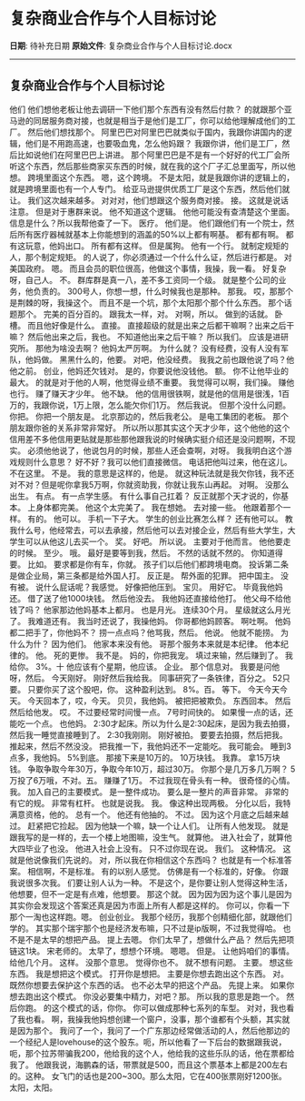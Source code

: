 # 复杂商业合作与个人目标讨论

**日期**: 待补充日期
**原始文件**: 复杂商业合作与个人目标讨论.docx

---

## 复杂商业合作与个人目标讨论

他们
他们想他老板让他去调研一下他们那个东西有没有然后付款？
的就跟那个亚马逊的同居服务商对接，也就是相当于是他们是工厂，你可以给他理解成他们的工厂。
然后他们想找那个。
阿里巴巴对阿里巴巴就类似于国内，我跟你讲国内的逻辑，他们是不用跑高速，也要吸血鬼，怎么他妈跟？
我跟你讲，他们是工厂，然后比如说他们在阿里巴巴上讲进。
那个阿里巴巴是不是有一个好好的代工厂会所听这个东西，然后那些商家买东西的时候，就在我的这个厂子汇总里面写，所以他想。
跨境里面这个东西。
嗯，这个跨境。
不是太阳，就是我跟你讲的逻辑上的，就是跨境里面也有一个人专门。
给亚马逊提供优质工厂是这个东西，然后他们就让。
我们这次越来越多。
对对对，他们想跟这个服务商对接。
接。
这就是说话注意。
但是对于惠群来说。
他不知道这个逻辑。
他他可能没有查清楚这个里面。
信息是什么？所以我帮他查了一下。
医疗。
他们是。
他们跟他们有一个院士，然后所有医疗器械就基本上你能想到的涵盖的50%以上都有啊基。
都有都有啊。
都有这玩意，他妈出口。
所有都有这样。
但是属狗。
他有一个行。
就制定规矩的人，那个制定规矩。
的人说了，你必须通过一个什么什么证，然后进行都是。
对美国政府。
嗯。
而且会员的职位很高，他做这个事情，我操，我一看。
好复杂呀，自己人。
不。
群库群是真一八，差不多工资同一个级。
就是整个公司的业务，他负责的。
300号人，你想一想，什么时候我也是那种。
那我。
哎，那那个是荆棘的呀，我操这个。
而且不是一个坑，那个太阳那个那个什么东西。
那个话题那个。
完美的百分百的。
跟我太一样，对。
对啊，所以。
做到的话就。
卧槽。
而且他好像是什么。
直接。
直接超级的就是出来之后都干嘛啊？出来之后干嘛？
然后他出来之后，我也。
不知道他出来之后干嘛？
所以我们。
应该是进研究所。
那他为啥没去啊？
他妈太严厉啊。
为什么就？
没有经费，没有人没有军队，他妈做。
黑黑什么的，他要。
对吧，他没经费。
我我之前也跟他说了吗？他他之前。
创业，他妈还欠钱对。
是的，你要说他没钱他。
额。
你不让他毕业的最大。
的就是对于他的人啊，他觉得业绩不重要。
我觉得可以啊，我们操。
赚他也行。
赚了赚天才少年。
他不缺。
他的信用很铁啊，就是他的信用是很浅，1百万的，我跟你说，1万上限，怎么能欠你们1万。
然后我说。
但那个没什么问题。
你把。
你把一个朋友是。
北京那边的，然后我老公。
是电工集团的老板。
那个朋友跟你爸的关系非常非常好。
所以所以那其实这个天才少年，这个他他的这个信用差不多他信用更贴就是那些那他跟我说的时候确实挺介绍还是没问题啊，不现实。
必须他他说了，他说包月的时候，那些人还会查啊，对呀。
我我明白这个游戏规则什么意思？
好不好？我可以他们直接微信。
电话把他叫过来，他在这儿。
不在这里。
不是。
我的意思是这样的，他是。
就这种玩法就是我欠你钱，我不还对不对？但是呢你拿我5万啊，你就资助我，你就让我东山再起。
对啊。
没那么出生。
有点。
有一点学生感。
有什么事自己扛着？
反正就那个天才说的，你基本。
上身体都完美。
他这个太完美了。
我在想她。
去对接一些。
他跟着那个一样。
有的。
他可以。
手机一下子大。
学生的创业比赛怎么样？
还有他可以。
教我什么号，他经常去，可以去承接，然后他可以去对接企业，然后有些大学生，大学生可以从他这儿去买一个。
奖。
好吧。
所以说。
主要对于他而言。
他他要走的时候。
至少。
哦。
最好是要等到我，然后。
不然的话就不然的。
你知道得要。
比如。
要求都是你有车，你就。
孩子们以后他们都跨境电商。
投诉第二条是做企业局，第三条都是给外国人打。
反正是。
帮外面的犯罪。
把中国主。
没有被。
说什么屁话呢？我感觉。
好像把他压到。
宝贝。
用好它。
毕竟我他妈还。
借了送了他1000块钱。
然后他没去。
我他妈还直接给他打。
他父母不给他钱了吗？
他家那边他妈基本上都月。
也是月光。
连续30个月。
星级就这么月光了。
我难道还有。
我当时还说了，我操他妈。
你哥都他妈顾客。
啊吐啊。
他妈都二把手了，你他妈不？
捞一点点吗？他骂我，然后。
他说。
他就不能捞。
为什么为什？
因为他们。
他家本来没有他。
哥那个服务本来就是本纪律。
他本纪律的。
他。
死的更惨。
我不是。
妈的，你把我宠。
填过来输，然后赚到了。
我给你。
3%。十
他应该有个星期，他应该。
企业。
那个信息对。
我要是问他呀，然后。
今天刚好。
刚好然后我给我。
同事研究了一条铁律，百分之。
52只要。
只要你买了这个股吧，你。
这种盈利达到。
8%。百。
等下。
今天今天今天。
今天回本了，哎，今天。
贝贝，我他妈。
被把把被欺负。
东西回本。
然后然后给他发。
哎。
不过要经常时间慢一点。
7号时间快的。
如果慢一点的话，还能吃一个点。
也他妈。
2:30才起床。所以为什么是2:30起床，是因为我去拍摄，然后我一睡觉直接睡到了。
2:30我刚刚。
刚好被拍。
要要去拍摄，然后把我。
推起来，然后不然没没。
把我推一下，我他妈还不一定能吃。
我可能会。
睡到3点多，我他妈。
5%到底。
那接下来是10万的。
10万块钱。
我靠。
拿15万块钱。
争取争取今年30万，争取今年10万，超过30万。
你那个是几万多几万啊？
5万投了6万哦，不对。五。
赚赚了1万。
不过我现在骨头有一种。
很奇怪的心情。
我。
加入自己的主要模式。
是一整件成功。
要么是一整片的声音非常。
非常的有它的规。
非常有杠杆。
也就是说我。
我。
像这种出现两极。
分化以后，我特满意资格，他的。
总有一个。
他还有他抽的。
不过。
因为这个月底之后越来越过。
赶紧把它捡起。
因为他缺一个嘛，缺一个让人们。
让所有人他发现。
就是跟我写的是一样的，去一个楼上地图嘛，没生气。
就算他。
进入社会了，就算他大四毕业了也没。
他进入社会上没有。
只不过你现在说。
我们。
这种情况。
这就是他说像我们先说的。
对，所以我在你相信这个东西吗？
也就是有一个标准答案。
相信啊，不是标准。
有的以别人感觉。
仿佛是有一个标准的，好像。
你跟我说很多次我。
们要让别人认为一种。
不是这个，是你要让别人觉得这种生活，他想要，但不一定是有点难，他想要。
那这个就。
因为因为因为这个事儿是因为其实你会发现这个答案还真是因为市面上所有人都是这样的。
你可以，你看一下那个一淘也这样跑。嗯。
创业创业。
我那个经历，我那个创精细化部，就跟他们学的。
其实那个瑞宇那个也是经济发布嘛，只不过是ip版啊，不过我觉得哈。
也不是不是太早的想把产品。
提上去嗯。
你们太早了，想做什么产品？
然后先把项链这1块。
宋老师的。
太早了，想想个环境。
嗯嗯。
但是。
让他妈咱们的事情。
给他几个月。
这样。
没那个意思。
觉得你也不。
就不想有问题。
主要。
想这些东西。
我是想把这个模式。
打开你是想把。
主要是你想去跑出这个东西。
对。
既然你想要去保护这个东西的话。
也不必太早的把这个产品。
先提上来。
如果你想去跑出这个模式。
你没必要集中精力，对吧？那。
所以我的意思是跑一个。
然后你跑。
的这个模式的话，你你。
你可以做成那种七系列的车型。
对对，我也看了我也看。
啊，我操我他妈想创建一个窗户，没事，那个谁都有个头额，其实就是因为那个。
我问了一个，我问了一个广东那边经常做活动的人，然后他那边的一个经纪人是lovehouse的这个股东。呃，所以他看了一下后台的数据跟我说，呃，那个拉苏带骗我200，他给我的这个人，他给我的这些乐队的话，他在票都给我了。
他跟我说，海鹏森的话，带票就是500，而且这个票基本上都是200左右的。这种。
女飞门的话也是200~300。那么太阳，它在400张票刚好1200张。
太阳，太阳。

